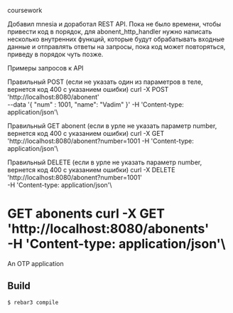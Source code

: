 coursework

Добавил mnesia и доработал REST API. Пока не было времени, чтобы привести код в порядок, для abonent_http_handler нужно написать несколько внутренних функций, которые будут обрабатывать входные данные и отправлять ответы на запросы, пока код может повторяться, приведу в порядок чуть позже.

Примеры запросов к API

Правильный POST (если не указать один из параметров в теле, вернется код 400 с указанием ошибки)
curl -X POST 'http://localhost:8080/abonent'\
 --data '{
"num" : 1001,
"name": "Vadim"
}'
-H 'Content-type: application/json'\

Правильный GET abonent (если в урле не указать параметр number, вернется код 400 с указанием ошибки)
curl -X GET 'http://localhost:8080/abonent?number=1001
-H 'Content-type: application/json'\

Правильный DELETE (если в урле не указать параметр number, вернется код 400 с указанием ошибки)
curl -X DELETE 'http://localhost:8080/abonent?number=1001'\
 -H 'Content-type: application/json'\

GET abonents
curl -X GET 'http://localhost:8080/abonents'\
 -H 'Content-type: application/json'\
=====

An OTP application

Build
-----

    $ rebar3 compile
